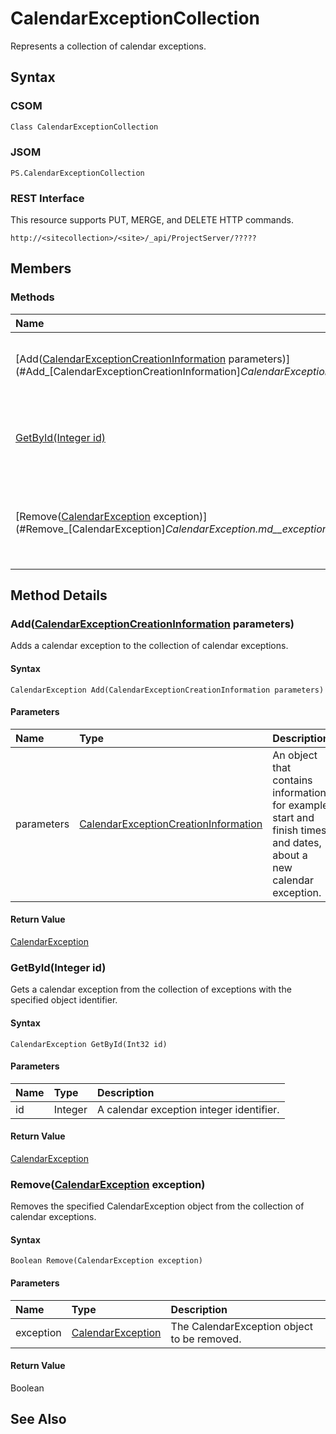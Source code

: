 [comment]: # (Name:CalendarExceptionCollection)
[comment]: # (Type:Object)
[comment]: # (Status:Incomplete)
[comment]: # (GeneratedDate:2016-12-13 18:12:21Z)

# CalendarExceptionCollection

Represents a collection of calendar exceptions.



## Syntax

### CSOM

```C#
Class CalendarExceptionCollection 
```
### JSOM

```
PS.CalendarExceptionCollection
```
### REST Interface

This resource supports PUT, MERGE, and DELETE HTTP commands.

```
http://<sitecollection>/<site>/_api/ProjectServer/?????
```


## Members






### Methods

|**Name**|**CSOM**|**JSOM**|**REST**|**Data Type**|**Description**|
|:-----|:-----:|:-----:|:-----:|:-----|:-----|
|[Add([CalendarExceptionCreationInformation](CalendarExceptionCreationInformation.md) parameters)](#Add_[CalendarExceptionCreationInformation]_CalendarExceptionCreationInformation.md__parameters_)|&#x2713;|&#x2713;|&#x2713;|[CalendarException](CalendarException.md)|Adds a calendar exception to the collection of calendar exceptions.|
|[GetById(Integer id)](#GetById_Integer_id_)|&#x2713;|&#x2713;|&#x2713;|[CalendarException](CalendarException.md)|Gets a calendar exception from the collection of exceptions with the specified object identifier.|
|[Remove([CalendarException](CalendarException.md) exception)](#Remove_[CalendarException]_CalendarException.md__exception_)|&#x2713;|&#x2713;|&#x2713;|Boolean|Removes the specified CalendarException object from the collection of calendar exceptions.|



## Method Details


### <a name="Add_[CalendarExceptionCreationInformation]_CalendarExceptionCreationInformation.md__parameters_"></a>Add([CalendarExceptionCreationInformation](CalendarExceptionCreationInformation.md) parameters)
 
Adds a calendar exception to the collection of calendar exceptions.

#### Syntax

```
CalendarException Add(CalendarExceptionCreationInformation parameters)
```

#### Parameters
|**Name** |**Type**|**Description**|
|:------ |:----|:------ |
|parameters| [CalendarExceptionCreationInformation](CalendarExceptionCreationInformation.md) | An object that contains information, for example start and finish times and dates, about a new calendar exception.


#### Return Value

[CalendarException](CalendarException.md)

### <a name="GetById_Integer_id_"></a>GetById(Integer id)
 
Gets a calendar exception from the collection of exceptions with the specified object identifier.

#### Syntax

```
CalendarException GetById(Int32 id)
```

#### Parameters
|**Name** |**Type**|**Description**|
|:------ |:----|:------ |
|id| Integer | A calendar exception integer identifier.


#### Return Value

[CalendarException](CalendarException.md)

### <a name="Remove_[CalendarException]_CalendarException.md__exception_"></a>Remove([CalendarException](CalendarException.md) exception)
 
Removes the specified CalendarException object from the collection of calendar exceptions.

#### Syntax

```
Boolean Remove(CalendarException exception)
```

#### Parameters
|**Name** |**Type**|**Description**|
|:------ |:----|:------ |
|exception| [CalendarException](CalendarException.md) | The CalendarException object to be removed.


#### Return Value

Boolean


## See Also
